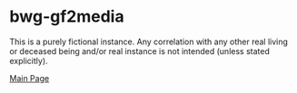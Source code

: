 # bwg-gf2media
This is a purely fictional instance.
Any correlation with any other real living or deceased being and/or real instance is not intended (unless stated explicitly).

[Main Page](https://lukeskywalk3r.github.io/bwg-gf2media/ "GF2 Media")
